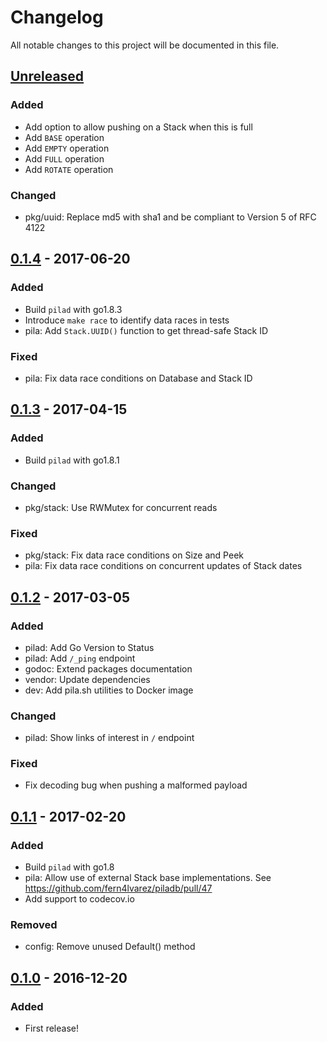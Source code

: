 Changelog
=========

All notable changes to this project will be documented in this file.

## [Unreleased]

### Added
- Add option to allow pushing on a Stack when this is full
- Add `BASE` operation
- Add `EMPTY` operation
- Add `FULL` operation
- Add `ROTATE` operation

### Changed
- pkg/uuid: Replace md5 with sha1 and be compliant to Version 5 of RFC 4122

## [0.1.4] - 2017-06-20

### Added
- Build `pilad` with go1.8.3
- Introduce `make race` to identify data races in tests
- pila: Add `Stack.UUID()` function to get thread-safe Stack ID

### Fixed
- pila: Fix data race conditions on Database and Stack ID

## [0.1.3] - 2017-04-15

### Added
- Build `pilad` with go1.8.1

### Changed
- pkg/stack: Use RWMutex for concurrent reads

### Fixed
- pkg/stack: Fix data race conditions on Size and Peek
- pila: Fix data race conditions on concurrent updates of Stack dates

## [0.1.2] - 2017-03-05

### Added
- pilad: Add Go Version to Status
- pilad: Add `/_ping` endpoint
- godoc: Extend packages documentation
- vendor: Update dependencies
- dev: Add pila.sh utilities to Docker image

### Changed
- pilad: Show links of interest in `/` endpoint

### Fixed
- Fix decoding bug when pushing a malformed payload

## [0.1.1] - 2017-02-20

### Added
- Build `pilad` with go1.8
- pila: Allow use of external Stack base implementations. See https://github.com/fern4lvarez/piladb/pull/47
- Add support to codecov.io

### Removed
- config: Remove unused Default() method

## [0.1.0] - 2016-12-20

### Added
- First release!

[Unreleased]: https://github.com/fern4lvarez/piladb/compare/v0.1.4...HEAD
[0.1.4]: https://github.com/fern4lvarez/piladb/compare/v0.1.3...v0.1.4
[0.1.3]: https://github.com/fern4lvarez/piladb/compare/v0.1.2...v0.1.3
[0.1.2]: https://github.com/fern4lvarez/piladb/compare/v0.1.1...v0.1.2
[0.1.1]: https://github.com/fern4lvarez/piladb/compare/v0.1.0...v0.1.1
[0.1.0]: https://github.com/fern4lvarez/piladb/compare/dda6b656cbd635dab8e9fc6c254a46f01e4e43ca...v0.1.0
